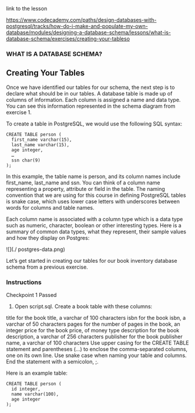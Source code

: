 link to the lesson

https://www.codecademy.com/paths/design-databases-with-postgresql/tracks/how-do-i-make-and-populate-my-own-database/modules/designing-a-database-schema/lessons/what-is-database-schema/exercises/creating-your-tableso


### WHAT IS A DATABASE SCHEMA?

## Creating Your Tables

Once we have identified our tables for our schema, the next step is to declare what should be in our tables. A database table is made up of columns of information. Each column is assigned a name and data type. You can see this information represented in the schema diagram from exercise 1.

To create a table in PostgreSQL, we would use the following SQL syntax:

```
CREATE TABLE person (
  first_name varchar(15),
  last_name varchar(15),
  age integer,
  …
  ssn char(9)
);

```

In this example, the table name is person, and its column names include first_name, last_name and ssn. You can think of a column name representing a property, attribute or field in the table. The naming convention that we are using for this course in defining PostgreSQL tables is snake case, which uses lower case letters with underscores between words for columns and table names.

Each column name is associated with a column type which is a data type such as numeric, character, boolean or other interesting types. Here is a summary of common data types, what they represent, their sample values and how they display on Postgres:


![](./ postgres-data.png)

Let’s get started in creating our tables for our book inventory database schema from a previous exercise.

### Instructions
Checkpoint 1 Passed
1. Open script.sql. Create a book table with these columns:

title for the book title, a varchar of 100 characters
isbn for the book isbn, a varchar of 50 characters
pages for the number of pages in the book, an integer
price for the book price, of money type
description for the book description, a varchar of 256 characters
publisher for the book publisher name, a varchar of 100 characters
Use upper casing for the CREATE TABLE statement and parentheses (...) to enclose the comma-separated columns, one on its own line. Use snake case when naming your table and columns. End the statement with a semicolon, ;.

Here is an example table:
```
CREATE TABLE person (
  id integer,
  name varchar(100),
  age integer
);

```

